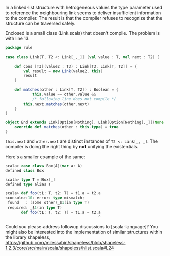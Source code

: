 In a linked-list structure with hetrogeneous values the type parameter used to reference the neighbouring link seems to deliver insufficient information to the compiler.  The result is that the compiler refuses to recognize that the structure can be traversed safely.

Enclosed is a small class (Link.scala) that doesn't compile.  The problem is with line 13.

```scala
package rule

case class Link[T, T2 <: Link[_,_]] (val value : T, val next : T2) {
	
	def cons [T3](value2 : T3) : Link[T3, Link[T, T2]] = {
		val result = new Link(value2, this)
		result
	}
	
	def matches(other : Link[T, T2]) : Boolean = {
			this.value == other.value &&
			/* following line does not compile */
		this.next.matches(other.next)
	}
}

object End extends Link[Option[Nothing], Link[Option[Nothing],_]](None, null){
	override def matches(other : this.type) = true
}
```
`this.next` and `other.next` are distinct instances of `T2 <: Link[_, _]`. The compiler is doing the right thing by **not** unifying the existentials.

Here's a smaller example of the same:

```scala
scala> case class Box[A](var a: A)
defined class Box

scala> type T = Box[_]
defined type alias T

scala> def foo(t1: T, t2: T) = t1.a = t2.a
<console>:10: error: type mismatch;
 found   : (some other)_$1(in type T)
 required: _$1(in type T)
       def foo(t1: T, t2: T) = t1.a = t2.a
                                         ^
```

Could you please address followup discussions to [scala-language]? You might also be interested into the implementation of similar structures within the library shapeless, https://github.com/milessabin/shapeless/blob/shapeless-1.2.3/core/src/main/scala/shapeless/hlist.scala#L24
